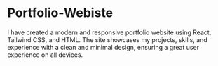# Portfolio-Webiste
I have created a modern and responsive portfolio website using React, Tailwind CSS, and HTML. The site showcases my projects, skills, and experience with a clean and minimal design, ensuring a great user experience on all devices.
